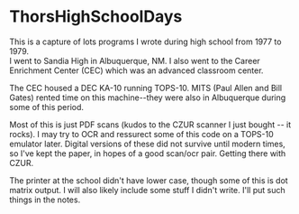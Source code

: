 # ThorsHighSchoolDays

This is a capture of lots programs I wrote during high school from 1977 to 1979.   
I went to Sandia High in Albuquerque, NM.  I also went to the Career Enrichment Center (CEC) which was an advanced classroom center.

The CEC housed a DEC KA-10 running TOPS-10.   MITS (Paul Allen and Bill Gates) rented time on this machine--they were also in Albuquerque during some of this period.

Most of this is just PDF scans (kudos to the CZUR scanner I just bought -- it rocks).   I may try to OCR and ressurect some of this code on a TOPS-10 emulator later.
Digital versions of these did not survive until modern times, so I've kept the paper, in hopes of a good scan/ocr pair.   Getting there with CZUR.

The printer at the school didn't have lower case, though some of this is dot matrix output.  I will also likely include some stuff I didn't write.  I'll put such things in the notes.
